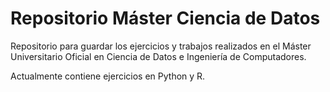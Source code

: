 # Repositorio Máster Ciencia de Datos 
Repositorio para guardar los ejercicios y trabajos realizados en el Máster Universitario Oficial en Ciencia de Datos e Ingeniería 
de Computadores.

Actualmente contiene ejercicios en Python y R.
